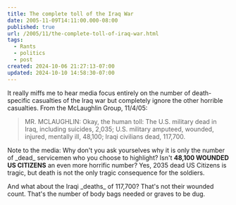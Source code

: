 ```yaml
---
title: The complete toll of the Iraq War
date: 2005-11-09T14:11:00.000-08:00
published: true
url: /2005/11/the-complete-toll-of-iraq-war.html
tags:
  - Rants
  - politics
  - post
created: 2024-10-06 21:27:13-07:00
updated: 2024-10-10 14:58:30-07:00
---
```


It really miffs me to hear media focus entirely on the number of death-specific casualties of the Iraq war but completely ignore the other horrible casualties. From the McLaughlin Group, 11/4/05:  
  

>   
> MR. MCLAUGHLIN: Okay, the human toll: The U.S. military dead in Iraq, including suicides, 2,035; U.S. military amputeed, wounded, injured, mentally ill, 48,100; Iraqi civilians dead, 117,700.  

  
  
Note to the media: Why don't you ask yourselves why it is only the number of \_dead\_ servicemen who you choose to highlight? Isn't **48,100 WOUNDED US CITIZENS** an even more horrific number? Yes, 2035 dead US Citizens is tragic, but death is not the only tragic consequence for the soldiers.  
  
And what about the Iraqi \_deaths\_ of 117,700? That's not their wounded count. That's the number of body bags needed or graves to be dug.